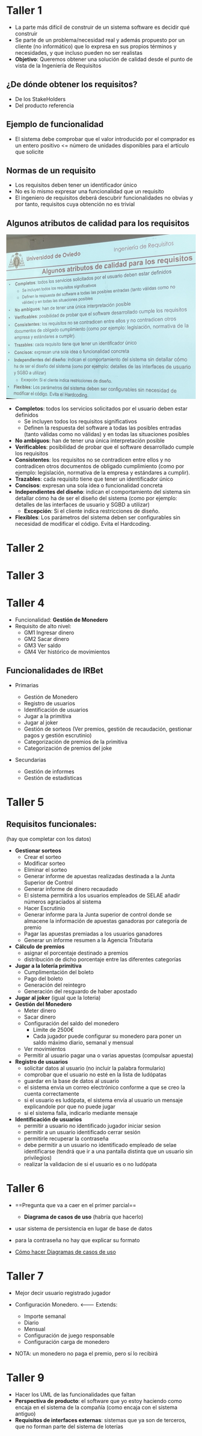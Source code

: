 # Taller 1 

- La parte más difícil de construir de un sistema software es decidir qué construir
- Se parte de un problema/necesidad real y además propuesto por un cliente (no informático) que lo expresa en sus propios términos y necesidades, y que incluso pueden no ser realistas
- **Objetivo**: Queremos obtener una solución de calidad desde el punto de vista de la Ingeniería de Requisitos

## ¿De dónde obtener los requisitos?

- De los StakeHolders
- Del producto referencia

## Ejemplo de funcionalidad

- El sistema debe comprobar que el valor introducido por el comprador es un entero positivo <= número de unidades disponibles para el artículo que solicite

## Normas de un requisito

- Los requisitos deben tener un identificador único
- No es lo mismo expresar una funcionalidad que un requisito
- El ingeniero de requisitos deberá descubrir funcionalidades no obvias y por tanto, requisitos cuya obtención no es trivial

## Algunos atributos de calidad para los requisitos

![](img/IMG_5083.jpeg)

- **Completos**: todos los servicios solicitados por el usuario deben estar definidos
    - Se incluyen todos los requisitos significativos
    - Definen la respuesta del software a todas las posibles entradas (tanto válidas como no válidas) y en todas las situaciones posibles
- **No ambiguos**: han de tener una única interpretación posible
- **Verificables**: posibilidad de probar que el software desarrollado cumple los requisitos
- **Consistentes**: los requisitos no se contradicen entre ellos y no contradicen otros documentos de obligado cumplimiento (como por ejemplo: legislación, normativa de la empresa y estándares a cumplir).
- **Trazables**: cada requisito tiene que tener un identificador único
- **Concisos**: expresan una sola idea o funcionalidad concreta
- **Independientes del diseño**: indican el comportamiento del sistema sin detallar cómo ha de ser el diseño del sistema (como por ejemplo: detalles de las interfaces de usuario y SGBD a utilizar)
	-  **Excepción**: Si el cliente indica restricciones de diseño.
- **Flexibles**: Los parámetros del sistema deben ser configurables sin necesidad de modificar el código. Evita el Hardcoding.

# Taller 2

# Taller 3

# Taller 4

- Funcionalidad: **Gestión de Monedero**
- Requisito de alto nivel: 
	- GM1 Ingresar dinero 
	- GM2 Sacar dinero
	- GM3 Ver saldo
	- GM4 Ver histórico de movimientos

## Funcionalidades de IRBet

- Primarias
	- Gestión de Monedero
	- Registro de usuarios
	- Identificación de usuarios
	- Jugar a la primitiva 
	- Jugar al joker
	- Gestión de sorteos (Ver premios, gestión de recaudación, gestionar pagos y gestión escrutinio)
	- Categorización de premios de la primitiva
	- Categorización de premios del joke

- Secundarias
	- Gestión de informes
	- Gestión de estadísticas

# Taller 5

## Requisitos funcionales:

(hay que completar con los datos)

- **Gestionar sorteos**
	- Crear el sorteo
	- Modificar sorteo
	- Eliminar el sorteo
	- Generar informe de apuestas realizadas destinada a la Junta Superior de Control
	- Generar informe de dinero recaudado
	- El sistema permitirá a los usuarios empleados de SELAE añadir números agraciados al sistema
	- Hacer Escrutinio
	- Generar informe para la Junta superior de control donde se almacene la información de apuestas ganadoras por categoría de premio
	- Pagar las apuestas premiadas a los usuarios ganadores
	- Generar un informe resumen a la Agencia Tributaria
- **Cálculo de premios**
	- asignar el porcentaje destinado a premios
	- distribución de dicho porcentaje entre las diferentes categorías
- **Jugar a la lotería primitiva**
	- Cumplimentación del boleto
	- Pago del boleto
	- Generación del reintegro
	- Generación del resguardo de haber apostado
- **Jugar al joker** (igual que la loteria)
- **Gestión del Monedero** 
	- Meter dinero
	- Sacar dinero
	- Configuración del saldo del monedero
		- Límite de 2500€
		- Cada jugador puede configurar su monedero para poner un saldo máximo diario, semanal y mensual
	- Ver movimientos
	- Permitir al usuario pagar una o varias apuestas (compulsar apuesta)
- **Registro de usuarios**
	- solicitar datos al usuario (no incluir la palabra formulario)
	- comprobar que el usuario no esté en la lista de ludópatas
	- guardar en la base de datos al usuario
	- el sistema envia un correo electrónico conforme a que se creo la cuenta correctamente
	- si el usuario es ludópata, el sistema envía al usuario un mensaje explicandole por que no puede jugar
	- si el sistema falla, indicarlo mediante mensaje
- **Identificación de usuarios**
	- permitir a usuario no identificado jugador iniciar sesion
	- permitir a un usuario identificado cerrar sesión
	- permitirle recuperar la contraseña
	- debe permitir a un usuario no identificado empleado de selae identificarse (tendrá que ir a una pantalla distinta que un usuario sin privilegios)
	- realizar la validacion de si el usuario es o no ludópata

# Taller 6

- ==Pregunta que va a caer en el primer parcial==
	- **Diagrama de casos de uso** (habría que hacerlo)

- usar sistema de persistencia en lugar de base de datos
- para la contraseña no hay que explicar su formato

- [Cómo hacer Diagramas de casos de uso](https://emctwo.home.blog/2022/10/22/)

# Taller 7

- Mejor decir usuario registrado jugador
- Configuración Monedero. <--- Extends:
	- Importe semanal
	- Diario
	- Mensual
	- Configuración de juego responsable
	- Configuración carga de monedero

- NOTA: un monedero no paga el premio, pero sí lo recibirá

# Taller 9

- Hacer los UML de las funcionalidades que faltan
- **Perspectiva de producto**: el software que yo estoy haciendo como encaja en el sistema de la compañía (como encaja con el sistema antiguo)
- **Requisitos de interfaces externas**: sistemas que ya son de terceros, que no forman parte del sistema de loterías
